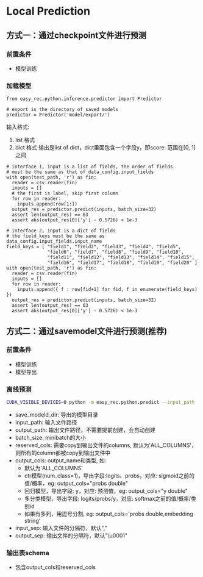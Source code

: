# Local Prediction

## 方式一：通过checkpoint文件进行预测

### 前置条件

- 模型训练

### 加载模型

```
from easy_rec.python.inference.predictor import Predictor

# export is the directory of saved models
predictor = Predictor('model/export/')
```

输入格式:

1. list 格式
1. dict 格式
   输出是list of dict，dict里面包含一个字段y，即score: 范围在\[0, 1\]之间

```
# interface 1, input is a list of fields, the order of fields
# must be the same as that of data_config.input_fields
with open(test_path, 'r') as fin:
  reader = csv.reader(fin)
  inputs = []
  # the first is label, skip first column
  for row in reader:
    inputs.append(row[1:])
  output_res = predictor.predict(inputs, batch_size=32)
  assert len(output_res) == 63
  assert abs(output_res[0]['y'] - 0.5726) < 1e-3

# interface 2, input is a dict of fields
# the field_keys must be the same as data_config.input_fields.input_name
field_keys = [ "field1", "field2", "field3", "field4", "field5",
               "field6", "field7", "field8", "field9", "field10",
               "field11", "field12", "field13", "field14", "field15",
               "field16", "field17", "field18", "field19", "field20" ]
with open(test_path, 'r') as fin:
  reader = csv.reader(fin)
  inputs = []
  for row in reader:
    inputs.append({ f : row[fid+1] for fid, f in enumerate(field_keys) })
  output_res = predictor.predict(inputs, batch_size=32)
  assert len(output_res) == 63
  assert abs(output_res[0]['y'] - 0.5726) < 1e-3

```

## 方式二：通过savemodel文件进行预测(推荐)

### 前置条件

- 模型训练
- 模型导出

### 离线预测

```bash
CUDA_VISIBLE_DEVICES=0 python -m easy_rec.python.predict --input_path 'data/test/tb_data/taobao_test_data' --output_path 'data/test/taobao_test_data_pred_result' --saved_model_dir experiments/dssm_taobao_ckpt/export/final --reserved_cols 'ALL_COLUMNS' --output_cols 'ALL_COLUMNS'
```

- save_modeld_dir: 导出的模型目录
- input_path: 输入文件路径
- output_path: 输出文件路径，不需要提前创建，会自动创建
- batch_size: minibatch的大小
- reserved_cols: 需要copy到输出文件的columns, 默认为'ALL_COLUMNS'，则所有的column都被copy到输出文件中
- output_cols: output_name和类型, 如:
  - 默认为'ALL_COLUMNS'
  - ctr模型(num_class=1)，导出字段:logits、probs，对应: sigmoid之前的值/概率，eg: output_cols="probs double"
  - 回归模型，导出字段: y，对应: 预测值，eg: output_cols="y double"
  - 多分类模型，导出字段: logits/probs/y，对应: softmax之前的值/概率/类别id
  - 如果有多列，用逗号分割, eg: output_cols='probs double,embedding string'
- input_sep: 输入文件的分隔符，默认","
- output_sep: 输出文件的分隔符，默认"\\u0001"

### 输出表schema

- 包含output_cols和reserved_cols
